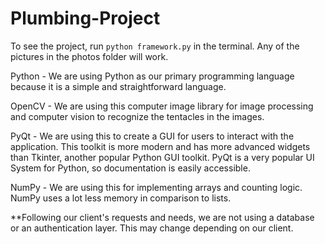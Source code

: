 # Plumbing-Project

To see the project, run `python framework.py` in the terminal. 
Any of the pictures in the photos folder will work.

Python - We are using Python as our primary programming language because it is a simple and straightforward language. 

OpenCV - We are using this computer image library for image processing and computer vision to recognize the tentacles in the images. 

PyQt - We are using this to create a GUI for users to interact with the application. This toolkit is more modern and has more advanced widgets than Tkinter, another popular Python GUI toolkit. PyQt is a very popular UI System for Python, so documentation is easily accessible.

NumPy - We are using this for implementing arrays and counting logic. NumPy uses a lot less memory in comparison to lists. 

**Following our client's requests and needs, we are not using a database or an authentication layer. This may change depending on our client. 